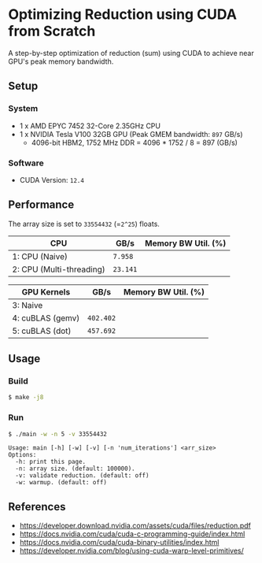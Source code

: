 # Optimizing Reduction using CUDA from Scratch
A step-by-step optimization of reduction (sum) using CUDA to achieve near GPU's peak memory bandwidth.


## Setup
### System
- 1 x AMD EPYC 7452 32-Core 2.35GHz CPU
- 1 x NVIDIA Tesla V100 32GB GPU (Peak GMEM bandwidth: `897` GB/s)
  - 4096-bit HBM2, 1752 MHz DDR = 4096 * 1752 / 8 = 897 (GB/s)

### Software
- CUDA Version: `12.4`

## Performance
The array size is set to `33554432` (=`2^25`) floats.


CPU                                  | GB/s        | Memory BW Util. (%)
------------------------------------ | ----------- | --------------------
1: CPU (Naive)                       | `7.958`     | 
2: CPU (Multi-threading)             | `23.141`    | 

GPU Kernels                          | GB/s        | Memory BW Util. (%)
------------------------------------ | ----------- | --------------------
3: Naive                             |             |
4: cuBLAS (gemv)                     | `402.402`   |
5: cuBLAS (dot)                      | `457.692`   |

## Usage
### Build
```bash
$ make -j8
```
### Run
```bash
$ ./main -w -n 5 -v 33554432
```
```
Usage: main [-h] [-w] [-v] [-n 'num_iterations'] <arr_size>
Options:
  -h: print this page.
  -n: array size. (default: 100000).
  -v: validate reduction. (default: off)
  -w: warmup. (default: off)
```

## References
- https://developer.download.nvidia.com/assets/cuda/files/reduction.pdf
- https://docs.nvidia.com/cuda/cuda-c-programming-guide/index.html
- https://docs.nvidia.com/cuda/cuda-binary-utilities/index.html
- https://developer.nvidia.com/blog/using-cuda-warp-level-primitives/